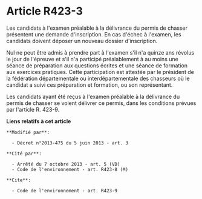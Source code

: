 # Article R423-3

Les candidats à l'examen préalable à la délivrance du permis de chasser présentent une demande d'inscription. En cas d'échec
à l'examen, les candidats doivent déposer un nouveau dossier d'inscription.

Nul ne peut être admis à prendre part à l'examen s'il n'a quinze ans révolus le jour de l'épreuve et s'il n'a participé
préalablement à au moins une séance de préparation aux questions écrites et une séance de formation aux exercices pratiques.
Cette participation est attestée par le président de la fédération départementale ou interdépartementale des chasseurs où le
candidat a suivi ces préparation et formation, ou son représentant.

Les candidats ayant été reçus à l'examen préalable à la délivrance du permis de chasser se voient délivrer ce permis, dans
les conditions prévues par l'article R. 423-9.

**Liens relatifs à cet article**

	**Modifié par**:

	  - Décret n°2013-475 du 5 juin 2013 - art. 3

	**Cité par**:

	  - Arrêté du 7 octobre 2013 - art. 5 (VD)
	  - Code de l'environnement - art. R423-8 (M)

	**Cite**:

	  - Code de l'environnement - art. R423-9
